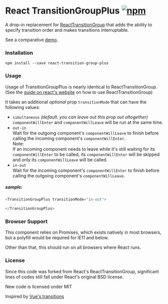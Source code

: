 # React TransitionGroupPlus [![npm](https://img.shields.io/npm/v/react-transition-group-plus.svg?style=flat-square)]()

A drop-in replacement for [ReactTransitionGroup](https://facebook.github.io/react/docs/animation.html#low-level-api-reacttransitiongroup) that adds the ability to specify transition order and makes transitions interruptable.

See a comparative [demo](http://cheapsteak.github.com/react-transition-group-plus/).

### Installation

```
npm install --save react-transition-group-plus
```

### Usage 

Usage of TransitionGroupPlus is nearly identical to ReactTransitionGroup. (See the [guide on react's website]((https://facebook.github.io/react/docs/animation.html#low-level-api-reacttransitiongroup)) on how to use ReactTransitionGroup)  

It takes an additional _optional_ prop `transitionMode` that can have the following values:  

- `simultaneous` _(default. you can leave out this prop out altogether)_  
  `componentWillEnter` and `componentWillLeave` will be run at the same time.  
- `out-in`  
  Wait for the outgoing component's `componentWillLeave` to finish before calling the incoming component's `componentWillEnter`.  
  Note:  
  If an incoming component needs to leave while it's still waiting for its `componentWillEnter` to be called, its `componentWillEnter` will be skipped and only its `componentWillLeave` will be called.
- `in-out`  
  Wait for the incoming component's `componentWillEnter` to finish before calling the outgoing component's `componentWillLeave`.

##### sample:
```js
<TransitionGroupPlus transitionMode="in-out">
  ...
</TransitionGroupPlus>
```

### Browser Support

This component relies on Promises, which exists natively in most browsers, but a polyfill would be required for IE11 and below.

Other than that, this should run on all browsers where React runs.

### License

Since this code was forked from React's ReactTransitionGroup, significant lines of codes still fall under React's original BSD license.  

New code is licensed under MIT


Inspired by [Vue's transitions](http://vuejs.org/guide/transitions.html#JavaScript_Transitions)